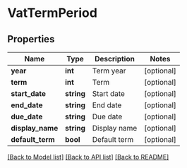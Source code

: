 # VatTermPeriod

## Properties
Name | Type | Description | Notes
------------ | ------------- | ------------- | -------------
**year** | **int** | Term year | [optional] 
**term** | **int** | Term | [optional] 
**start_date** | **string** | Start date | [optional] 
**end_date** | **string** | End date | [optional] 
**due_date** | **string** | Due date | [optional] 
**display_name** | **string** | Display name | [optional] 
**default_term** | **bool** | Default term | [optional] 

[[Back to Model list]](../README.md#documentation-for-models) [[Back to API list]](../README.md#documentation-for-api-endpoints) [[Back to README]](../README.md)


